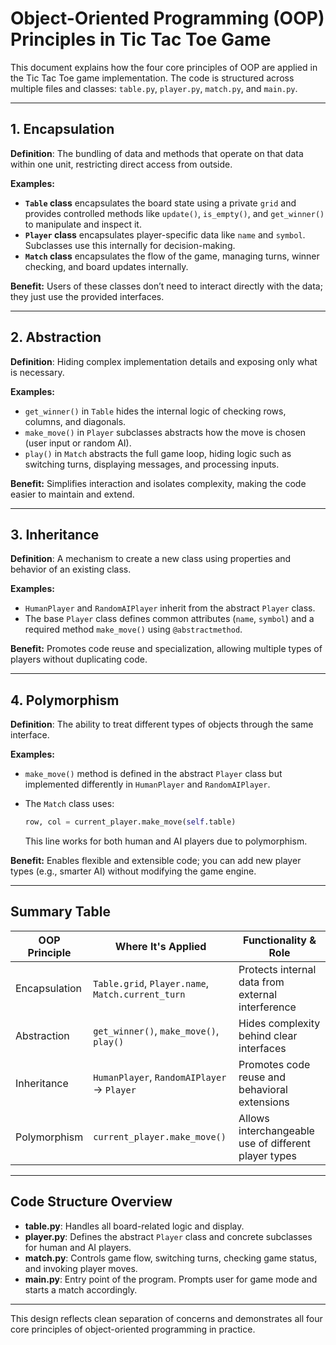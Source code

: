 # Object-Oriented Programming (OOP) Principles in Tic Tac Toe Game

This document explains how the four core principles of OOP are applied in the Tic Tac Toe game implementation. The code is structured across multiple files and classes: `table.py`, `player.py`, `match.py`, and `main.py`.

---

## 1. Encapsulation

**Definition**: The bundling of data and methods that operate on that data within one unit, restricting direct access from outside.

**Examples:**

* **`Table` class** encapsulates the board state using a private `grid` and provides controlled methods like `update()`, `is_empty()`, and `get_winner()` to manipulate and inspect it.
* **`Player` class** encapsulates player-specific data like `name` and `symbol`. Subclasses use this internally for decision-making.
* **`Match` class** encapsulates the flow of the game, managing turns, winner checking, and board updates internally.

**Benefit:** Users of these classes don’t need to interact directly with the data; they just use the provided interfaces.

---

## 2. Abstraction

**Definition**: Hiding complex implementation details and exposing only what is necessary.

**Examples:**

* `get_winner()` in `Table` hides the internal logic of checking rows, columns, and diagonals.
* `make_move()` in `Player` subclasses abstracts how the move is chosen (user input or random AI).
* `play()` in `Match` abstracts the full game loop, hiding logic such as switching turns, displaying messages, and processing inputs.

**Benefit:** Simplifies interaction and isolates complexity, making the code easier to maintain and extend.

---

## 3. Inheritance

**Definition**: A mechanism to create a new class using properties and behavior of an existing class.

**Examples:**

* `HumanPlayer` and `RandomAIPlayer` inherit from the abstract `Player` class.
* The base `Player` class defines common attributes (`name`, `symbol`) and a required method `make_move()` using `@abstractmethod`.

**Benefit:** Promotes code reuse and specialization, allowing multiple types of players without duplicating code.

---

## 4. Polymorphism

**Definition**: The ability to treat different types of objects through the same interface.

**Examples:**

* `make_move()` method is defined in the abstract `Player` class but implemented differently in `HumanPlayer` and `RandomAIPlayer`.
* The `Match` class uses:

  ```python
  row, col = current_player.make_move(self.table)
  ```

  This line works for both human and AI players due to polymorphism.

**Benefit:** Enables flexible and extensible code; you can add new player types (e.g., smarter AI) without modifying the game engine.

---

## Summary Table

| OOP Principle | Where It's Applied                                | Functionality & Role                                 |
| ------------- | ------------------------------------------------- | ---------------------------------------------------- |
| Encapsulation | `Table.grid`, `Player.name`, `Match.current_turn` | Protects internal data from external interference    |
| Abstraction   | `get_winner()`, `make_move()`, `play()`           | Hides complexity behind clear interfaces             |
| Inheritance   | `HumanPlayer`, `RandomAIPlayer` → `Player`        | Promotes code reuse and behavioral extensions        |
| Polymorphism  | `current_player.make_move()`                      | Allows interchangeable use of different player types |

---

## Code Structure Overview

* **table.py**: Handles all board-related logic and display.
* **player.py**: Defines the abstract `Player` class and concrete subclasses for human and AI players.
* **match.py**: Controls game flow, switching turns, checking game status, and invoking player moves.
* **main.py**: Entry point of the program. Prompts user for game mode and starts a match accordingly.

---

This design reflects clean separation of concerns and demonstrates all four core principles of object-oriented programming in practice.

